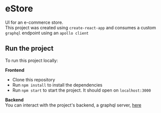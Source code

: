 # eStore

UI for an e-commerce store.  
This project was created using `create-react-app` and consumes a custom `graphql` endpoint using an `apollo client`

## Run the project

To run this project locally:

**Frontend**

- Clone this repository
- Run `npm install` to install the dependencies
- Run `npm start` to start the project. It should open on `localhost:3000`

**Backend**   
You can interact with the project's backend, a graphql server, [here](https://estore.onrender.com)
